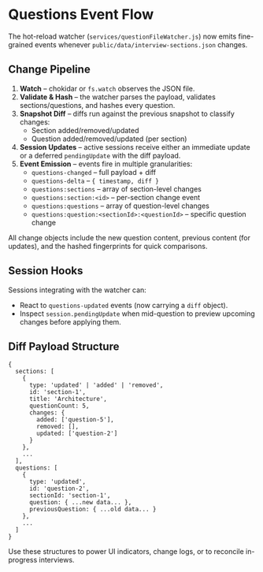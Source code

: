 # Questions Event Flow

The hot-reload watcher (`services/questionFileWatcher.js`) now emits fine-grained events whenever `public/data/interview-sections.json` changes.

## Change Pipeline

1. **Watch** – chokidar or `fs.watch` observes the JSON file.
2. **Validate & Hash** – the watcher parses the payload, validates sections/questions, and hashes every question.
3. **Snapshot Diff** – diffs run against the previous snapshot to classify changes:
   - Section added/removed/updated
   - Question added/removed/updated (per section)
4. **Session Updates** – active sessions receive either an immediate update or a deferred `pendingUpdate` with the diff payload.
5. **Event Emission** – events fire in multiple granularities:
   - `questions-changed` – full payload + diff
   - `questions-delta` – `{ timestamp, diff }`
   - `questions:sections` – array of section-level changes
   - `questions:section:<id>` – per-section change event
   - `questions:questions` – array of question-level changes
   - `questions:question:<sectionId>:<questionId>` – specific question change

All change objects include the new question content, previous content (for updates), and the hashed fingerprints for quick comparisons.

## Session Hooks

Sessions integrating with the watcher can:

- React to `questions-updated` events (now carrying a `diff` object).
- Inspect `session.pendingUpdate` when mid-question to preview upcoming changes before applying them.

## Diff Payload Structure

```
{
  sections: [
    {
      type: 'updated' | 'added' | 'removed',
      id: 'section-1',
      title: 'Architecture',
      questionCount: 5,
      changes: {
        added: ['question-5'],
        removed: [],
        updated: ['question-2']
      }
    },
    ...
  ],
  questions: [
    {
      type: 'updated',
      id: 'question-2',
      sectionId: 'section-1',
      question: { ...new data... },
      previousQuestion: { ...old data... }
    },
    ...
  ]
}
```

Use these structures to power UI indicators, change logs, or to reconcile in-progress interviews.
